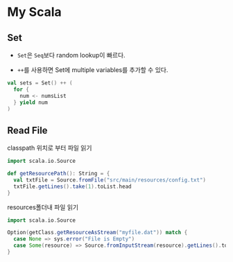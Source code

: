 # My Scala
## Set
- `Set`은 `Seq`보다 random lookup이 빠르다.

- `++`를 사용하면 Set에 multiple variables를 추가할 수 있다.
```scala
val sets = Set() ++ (
  for {
    num <- numsList
  } yield num
)
```

## Read File

classpath 위치로 부터 파일 읽기
```scala
import scala.io.Source

def getResourcePath(): String = {
  val txtFile = Source.fromFile("src/main/resources/config.txt")
  txtFile.getLines().take(1).toList.head
}
```

resources폴더내 파일 읽기
```scala
import scala.io.Source

Option(getClass.getResourceAsStream("myfile.dat")) match {
  case None => sys.error("File is Empty")
  case Some(resource) => Source.fromInputStream(resource).getLines().toList
}

```
